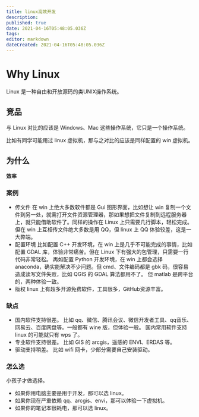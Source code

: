 ```yaml
---
title: linux高效开发
description: 
published: true
date: 2021-04-16T05:48:05.036Z
tags: 
editor: markdown
dateCreated: 2021-04-16T05:48:05.036Z
---
```


# Why Linux

Linux 是一种自由和开放源码的类UNIX操作系统。

## 竞品

与 Linux 对比的应该是 Windows、Mac 这些操作系统，它只是一个操作系统。    

比如有同学可能用过 linux 虚拟机，那与之对比的应该是同样配置的 win 虚拟机。

## 为什么

**效率**    

### 案例

* 传文件
    在 win 上绝大多数软件都是 Gui 图形界面，比如想让 win 复制一个文件到另一处，就需打开文件资源管理器，那如果想把文件复制到远程服务器上，就只能借助软件了。同样的操作在 Linux 上只需要几行脚本，轻松完成。
    但在 win 上互相传文件绝大多数是用 QQ，但 linux 上 QQ 体验较差，这是一大弊端。
* 配置环境
    比如配置 C++ 开发环境，在 win 上是几乎不可能完成的事情，比如配置 GDAL 库，体验非常痛苦。但在 Linux 下有强大的包管理，只需要一行代码非常轻松。
    再如配置 Python 开发环境，在 win 上都会选择 anaconda，确实能解决不少问题。但 cmd、文件编码都是 gbk 码，很容易造成读写文件失败，比如 QGIS 的 GDAL 算法都用不了。
    但 matlab 是跨平台的，两种体验一致。
* 版权
    linux 上有超多开源免费软件，工具很多，GitHub资源丰富。

### 缺点

* 国内软件支持很差。
    比如 qq、微信、腾讯会议、微信开发者工具、qq音乐、网易云、百度网盘等。一般都有 wine 版，但体验一般。
    国内常用软件支持 linux 的可能就只有 wps 了。
* 专业软件支持很差。
    比如 GIS 的 arcgis，遥感的 ENVI、ERDAS 等。
* 驱动支持稍差。
    比如 wifi 网卡，少部分需要自己安装驱动。

### 怎么选

小孩子才做选择。    

- 如果你用电脑主要是用于开发，那可以选 linux。
- 如果你现在严重依赖 qq、arcgis、envi，那可以体验一下虚拟机。
- 如果你的笔记本很耗电，那可以选 linux。






